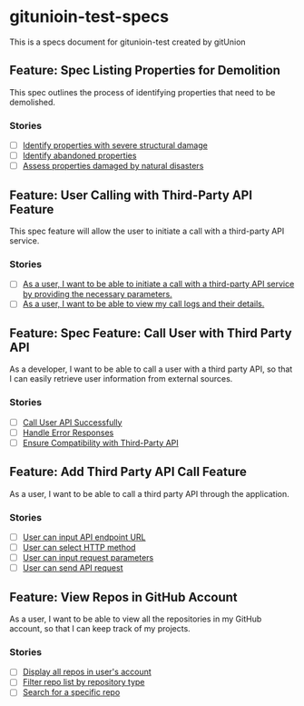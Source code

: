 # gitunioin-test-specs
This is a specs document for gitunioin-test created by gitUnion


## Feature: Spec Listing Properties for Demolition
This spec outlines the process of identifying properties that need to be demolished.
### Stories
- [ ] [Identify properties with severe structural damage](https://github.com/Khalon-Bridge/gitunioin-test-specs/issues/1)
- [ ] [Identify abandoned properties](https://github.com/Khalon-Bridge/gitunioin-test-specs/issues/2)
- [ ] [Assess properties damaged by natural disasters](https://github.com/Khalon-Bridge/gitunioin-test-specs/issues/3)

## Feature: User Calling with Third-Party API Feature
This spec feature will allow the user to initiate a call with a third-party API service.
### Stories
- [ ] [As a user, I want to be able to initiate a call with a third-party API service by providing the necessary parameters.](https://github.com/Khalon-Bridge/gitunioin-test-specs/issues/11)
- [ ] [As a user, I want to be able to view my call logs and their details.](https://github.com/Khalon-Bridge/gitunioin-test-specs/issues/13)

## Feature: Spec Feature: Call User with Third Party API
As a developer, I want to be able to call a user with a third party API, so that I can easily retrieve user information from external sources.
### Stories
- [ ] [Call User API Successfully](https://github.com/Khalon-Bridge/gitunioin-test-specs/issues/10)
- [ ] [Handle Error Responses](https://github.com/Khalon-Bridge/gitunioin-test-specs/issues/12)
- [ ] [Ensure Compatibility with Third-Party API](https://github.com/Khalon-Bridge/gitunioin-test-specs/issues/14)

## Feature: Add Third Party API Call Feature
As a user, I want to be able to call a third party API through the application.
### Stories
- [ ] [User can input API endpoint URL](https://github.com/Khalon-Bridge/gitunioin-test-specs/issues/15)
- [ ] [User can select HTTP method](https://github.com/Khalon-Bridge/gitunioin-test-specs/issues/16)
- [ ] [User can input request parameters](https://github.com/Khalon-Bridge/gitunioin-test-specs/issues/17)
- [ ] [User can send API request](https://github.com/Khalon-Bridge/gitunioin-test-specs/issues/18)

## Feature: View Repos in GitHub Account
As a user, I want to be able to view all the repositories in my GitHub account, so that I can keep track of my projects.
### Stories
- [ ] [Display all repos in user's account](https://github.com/Khalon-Bridge/gitunioin-test-specs/issues/19)
- [ ] [Filter repo list by repository type](https://github.com/Khalon-Bridge/gitunioin-test-specs/issues/20)
- [ ] [Search for a specific repo](https://github.com/Khalon-Bridge/gitunioin-test-specs/issues/21)